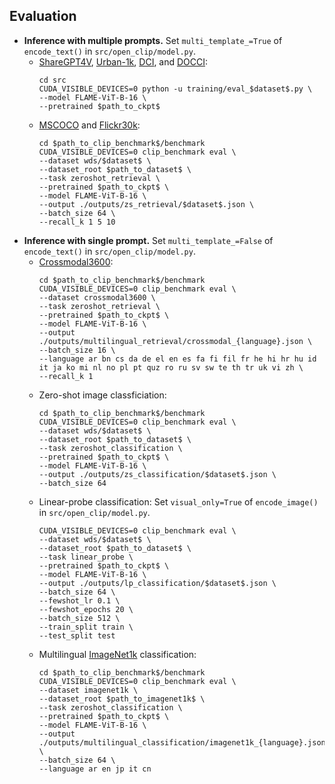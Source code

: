 ## Evaluation

* **Inference with multiple prompts.**
Set ```multi_template_=True``` of ```encode_text()``` in ```src/open_clip/model.py```.
  * [ShareGPT4V](https://huggingface.co/datasets/Lin-Chen/ShareGPT4V/blob/main/share-captioner_coco_lcs_sam_1246k_1107.json), [Urban-1k](https://huggingface.co/datasets/BeichenZhang/Urban1k/blob/main/Urban1k.zip), [DCI](https://github.com/facebookresearch/DCI), and [DOCCI](https://google.github.io/docci/#downloads):
    ```
    cd src
    CUDA_VISIBLE_DEVICES=0 python -u training/eval_$dataset$.py \
    --model FLAME-ViT-B-16 \
    --pretrained $path_to_ckpt$
    ```
  * [MSCOCO](https://huggingface.co/datasets/clip-benchmark/wds_mscoco_captions) and [Flickr30k](https://huggingface.co/datasets/clip-benchmark/wds_flickr30k):
    ```
    cd $path_to_clip_benchmark$/benchmark
    CUDA_VISIBLE_DEVICES=0 clip_benchmark eval \
    --dataset wds/$dataset$ \
    --dataset_root $path_to_dataset$ \
    --task zeroshot_retrieval \
    --pretrained $path_to_ckpt$ \
    --model FLAME-ViT-B-16 \
    --output ./outputs/zs_retrieval/$dataset$.json \
    --batch_size 64 \
    --recall_k 1 5 10
    ```
* **Inference with single prompt.**
Set ```multi_template_=False``` of ```encode_text()``` in ```src/open_clip/model.py```.
  * [Crossmodal3600](https://google.github.io/crossmodal-3600):
    ```
    cd $path_to_clip_benchmark$/benchmark
    CUDA_VISIBLE_DEVICES=0 clip_benchmark eval \
    --dataset crossmodal3600 \
    --task zeroshot_retrieval \
    --pretrained $path_to_ckpt$ \
    --model FLAME-ViT-B-16 \
    --output ./outputs/multilingual_retrieval/crossmodal_{language}.json \
    --batch_size 16 \
    --language ar bn cs da de el en es fa fi fil fr he hi hr hu id it ja ko mi nl no pl pt quz ro ru sv sw te th tr uk vi zh \
    --recall_k 1
    ```
  * Zero-shot image classficiation:
    ```
    cd $path_to_clip_benchmark$/benchmark
    CUDA_VISIBLE_DEVICES=0 clip_benchmark eval \
    --dataset wds/$dataset$ \
    --dataset_root $path_to_dataset$ \
    --task zeroshot_classification \
    --pretrained $path_to_ckpt$ \
    --model FLAME-ViT-B-16 \
    --output ./outputs/zs_classification/$dataset$.json \
    --batch_size 64
    ```
  * Linear-probe classification:
    Set ```visual_only=True``` of ```encode_image()``` in ```src/open_clip/model.py```.
    ```
    CUDA_VISIBLE_DEVICES=0 clip_benchmark eval \
    --dataset wds/$dataset$ \
    --dataset_root $path_to_dataset$ \
    --task linear_probe \
    --pretrained $path_to_ckpt$ \
    --model FLAME-ViT-B-16 \
    --output ./outputs/lp_classification/$dataset$.json \
    --batch_size 64 \
    --fewshot_lr 0.1 \
    --fewshot_epochs 20 \
    --batch_size 512 \
    --train_split train \
    --test_split test
    ```
  * Multilingual [ImageNet1k](https://www.image-net.org) classification:
    ```
    cd $path_to_clip_benchmark$/benchmark
    CUDA_VISIBLE_DEVICES=0 clip_benchmark eval \
    --dataset imagenet1k \
    --dataset_root $path_to_imagenet1k$ \
    --task zeroshot_classification \
    --pretrained $path_to_ckpt$ \
    --model FLAME-ViT-B-16 \
    --output ./outputs/multilingual_classification/imagenet1k_{language}.json \
    --batch_size 64 \
    --language ar en jp it cn 
    ```